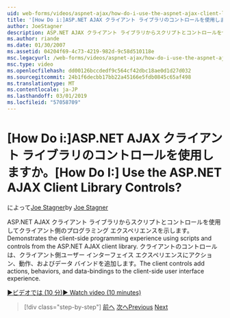 ```yaml
---
uid: web-forms/videos/aspnet-ajax/how-do-i-use-the-aspnet-ajax-client-library-controls
title: '[How Do i:]ASP.NET AJAX クライアント ライブラリのコントロールを使用しますか。 | Microsoft Docs'
author: JoeStagner
description: ASP.NET AJAX クライアント ライブラリからスクリプトとコントロールを使用してクライアント側のプログラミング エクスペリエンスを示します。 クライアントのコントロールは、アクション、behavio を追加しています.
ms.author: riande
ms.date: 01/30/2007
ms.assetid: 04204f69-4c73-4219-982d-9c58d510118e
msc.legacyurl: /web-forms/videos/aspnet-ajax/how-do-i-use-the-aspnet-ajax-client-library-controls
msc.type: video
ms.openlocfilehash: dd00126bccdedf9c564cf42dbc18ae0d1d27d032
ms.sourcegitcommit: 24b1f6decbb17bb22a45166e5fdb0845c65af498
ms.translationtype: MT
ms.contentlocale: ja-JP
ms.lasthandoff: 03/01/2019
ms.locfileid: "57058709"
---
```

<a name="how-do-i-use-the-aspnet-ajax-client-library-controls"></a><span data-ttu-id="26ab1-105">[How Do i:]ASP.NET AJAX クライアント ライブラリのコントロールを使用しますか。</span><span class="sxs-lookup"><span data-stu-id="26ab1-105">[How Do I:] Use the ASP.NET AJAX Client Library Controls?</span></span>
====================
<span data-ttu-id="26ab1-106">によって[Joe Stagner](https://github.com/JoeStagner)</span><span class="sxs-lookup"><span data-stu-id="26ab1-106">by [Joe Stagner](https://github.com/JoeStagner)</span></span>

<span data-ttu-id="26ab1-107">ASP.NET AJAX クライアント ライブラリからスクリプトとコントロールを使用してクライアント側のプログラミング エクスペリエンスを示します。</span><span class="sxs-lookup"><span data-stu-id="26ab1-107">Demonstrates the client-side programming experience using scripts and controls from the ASP.NET AJAX client library.</span></span> <span data-ttu-id="26ab1-108">クライアントのコントロールは、クライアント側ユーザー インターフェイス エクスペリエンスにアクション、動作、およびデータ バインドを追加します。</span><span class="sxs-lookup"><span data-stu-id="26ab1-108">The client controls add actions, behaviors, and data-bindings to the client-side user interface experience.</span></span>

[<span data-ttu-id="26ab1-109">&#9654;ビデオでは (10 分)</span><span class="sxs-lookup"><span data-stu-id="26ab1-109">&#9654; Watch video (10 minutes)</span></span>](https://channel9.msdn.com/Blogs/ASP-NET-Site-Videos/how-do-i-use-the-aspnet-ajax-client-library-controls)

> [!div class="step-by-step"]
> <span data-ttu-id="26ab1-110">[前へ](how-do-i-aspnet-ajax-enable-an-existing-web-service.md)
> [次へ](how-do-i-use-an-aspnet-ajax-scriptmanagerproxy.md)</span><span class="sxs-lookup"><span data-stu-id="26ab1-110">[Previous](how-do-i-aspnet-ajax-enable-an-existing-web-service.md)
[Next](how-do-i-use-an-aspnet-ajax-scriptmanagerproxy.md)</span></span>
